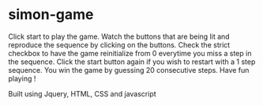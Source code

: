 # simon-game
 
 Click start to play the game. Watch the buttons that are being lit and reproduce the sequence by clicking on the buttons. Check the strict checkbox to have the game reinitialize from 0 everytime you miss a step in the sequence. Click the start button again if you wish to restart with a 1 step sequence. You win the game by guessing 20 consecutive steps. Have fun playing !  
 
 Built using Jquery, HTML, CSS and javascript 
